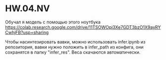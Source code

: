 # HW.04.NV

Обучал я модель с помощью этого ноутбука https://colab.research.google.com/drive/11TSOWOpj3Xe7GDT3bzO1X9ayRYCwhjFB?usp=sharing

Чтобы насинтезировать вавки, можно использовать infer.ipynb из репозитория, вавки нужно положить в infer_path из конфига, они сохранятся в папку "infer_res". Веса скачаются автоматически.